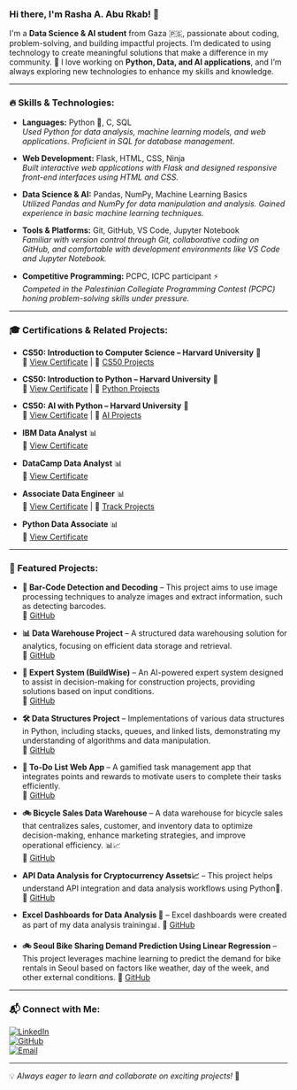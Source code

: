 ### Hi there, I'm Rasha A. Abu Rkab! 👋

I'm a **Data Science & AI student** from Gaza 🇵🇸, passionate about coding, problem-solving, and building impactful projects. I’m dedicated to using technology to create meaningful solutions that make a difference in my community. 🚀 I love working on **Python, Data, and AI applications**, and I’m always exploring new technologies to enhance my skills and knowledge.

---

### 🔥 Skills & Technologies:

- **Languages:** Python 🐍, C, SQL  
  *Used Python for data analysis, machine learning models, and web applications. Proficient in SQL for database management.*
  
- **Web Development:** Flask, HTML, CSS, Ninja  
  *Built interactive web applications with Flask and designed responsive front-end interfaces using HTML and CSS.*

- **Data Science & AI:** Pandas, NumPy, Machine Learning Basics  
  *Utilized Pandas and NumPy for data manipulation and analysis. Gained experience in basic machine learning techniques.*

- **Tools & Platforms:** Git, GitHub, VS Code, Jupyter Notebook  
  *Familiar with version control through Git, collaborative coding on GitHub, and comfortable with development environments like VS Code and Jupyter Notebook.*

- **Competitive Programming:** PCPC, ICPC participant ⚡  
  *Competed in the Palestinian Collegiate Programming Contest (PCPC) honing problem-solving skills under pressure.*

---

### 🎓 Certifications & Related Projects:

- **CS50: Introduction to Computer Science – Harvard University** 🏅  
  📜 [View Certificate](https://certificates.cs50.io/9471507e-8640-4bd9-a634-ab2889211733.pdf?size=letter) | 🔗 [CS50 Projects](https://github.com/RashaAbuRkab/CS50-s-Introduction-to-Computer-Science-Projects)

- **CS50: Introduction to Python – Harvard University** 🏅  
  📜 [View Certificate](https://certificates.cs50.io/386a02a1-01be-4c3c-b9e0-8a2e095dc07e.pdf?size=letter) | 🔗 [Python Projects](https://github.com/RashaAbuRkab/CS50-Python-Programming)

- **CS50: AI with Python – Harvard University** 🤖  
  📜 [View Certificate](https://certificates.cs50.io/703b33f2-4c53-40b6-95eb-c85db846143b.pdf?size=letter) | 🔗 [AI Projects](https://github.com/RashaAbuRkab/CS50-AI-Projects)

- **IBM Data Analyst** 📊  
  📜 [View Certificate](https://drive.google.com/file/d/1jJZoquzaQiQlsvP2ODy7xpVrKRoGXhXo/view?usp=sharing)  

- **DataCamp Data Analyst** 📊  
  📜 [View Certificate](https://www.datacamp.com/completed/statement-of-accomplishment/track/de310b82be668e302d4c01c7874d2ad8bdb2c149)  

- **Associate Data Engineer** 📊  
  📜 [View Certificate](https://www.datacamp.com/completed/statement-of-accomplishment/track/346dcec737085beaf7e57b10dcb58f8e6b813e72)  | 🔗 [Track Projects](https://github.com/RashaAbuRkab/Associate-Data-Engineer-in-SQL)

- **Python Data Associate** 📊  
  📜 [View Certificate](https://www.datacamp.com/certificate/PDA0017750244001)  

---

### 🚀 Featured Projects:

- **📌 Bar-Code Detection and Decoding** – This project aims to use image processing techniques to analyze images and extract information, such as detecting barcodes.  
  🔗 [GitHub](https://github.com/RashaAbuRkab/Bar-Code-Detection-and-Decoding)

- **📊 Data Warehouse Project** – A structured data warehousing solution for analytics, focusing on efficient data storage and retrieval.  
  🔗 [GitHub](https://github.com/RashaAbuRkab/Data-Warehouse-Project)

- **🧠 Expert System (BuildWise)** – An AI-powered expert system designed to assist in decision-making for construction projects, providing solutions based on input conditions.  
  🔗 [GitHub](https://github.com/RashaAbuRkab/Expert-System-Projects/tree/main/BuildWise%20Expert%20System)

- **🛠️ Data Structures Project** – Implementations of various data structures in Python, including stacks, queues, and linked lists, demonstrating my understanding of algorithms and data manipulation.  
  🔗 [GitHub](https://github.com/RashaAbuRkab/Data-Structures-Project)

- **📌 To-Do List Web App** – A gamified task management app that integrates points and rewards to motivate users to complete their tasks efficiently.  
  🔗 [GitHub](https://github.com/RashaAbuRkab/CS50-s-Introduction-to-Computer-Science-Projects/tree/main/project)

- **🚲 Bicycle Sales Data Warehouse** – A data warehouse for bicycle sales that centralizes sales, customer, and inventory data to optimize decision-making, enhance marketing strategies, and improve operational efficiency. 📊📈  
  🔗 [GitHub](https://github.com/RashaAbuRkab/Bicycle-Sales-Data-Warehouse)
  
- **API Data Analysis for Cryptocurrency Assets📈** – This project helps understand API integration and data analysis workflows using Python🐍.
  🔗 [GitHub](https://github.com/RashaAbuRkab/API-Data-Analysis-for-Cryptocurrency-Assets-)

- **Excel Dashboards for Data Analysis 📅** – Excel dashboards were created as part of my data analysis training📊.
  🔗 [GitHub](https://github.com/RashaAbuRkab/Excel-Dashboards)

- **🚲 Seoul Bike Sharing Demand Prediction Using Linear Regression** – This project leverages machine learning to predict the demand for bike rentals in Seoul based on factors like weather, day of the week, and other external conditions.
  🔗 [GitHub](https://github.com/RashaAbuRkab/Seoul-Bike-Sharing-Demand-Prediction/tree/main)
  
---

### 📬 Connect with Me:

[![LinkedIn](https://img.shields.io/badge/-LinkedIn-blue?style=flat&logo=linkedin)](https://www.linkedin.com/in/rashaaburkab)  
[![GitHub](https://img.shields.io/badge/-GitHub-black?style=flat&logo=github)](https://github.com/RashaAbuRkab)  
[![Email](https://img.shields.io/badge/-Email-red?style=flat&logo=gmail)](mailto:rashaaburkab@gmail.com)

---

💡 _Always eager to learn and collaborate on exciting projects!_ 🚀
